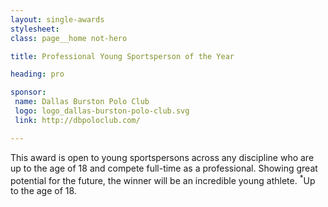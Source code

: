 ```yaml
---
layout: single-awards
stylesheet:
class: page__home not-hero

title: Professional Young Sportsperson of the Year

heading: pro

sponsor:
 name: Dallas Burston Polo Club
 logo: logo_dallas-burston-polo-club.svg
 link: http://dbpoloclub.com/

---
```


This award is open to young sportspersons across any discipline who are up to the age of 18 and compete full-time as a professional. Showing great potential for the future, the winner will be an incredible young athlete. <sup>*</sup>Up to the age of 18.
